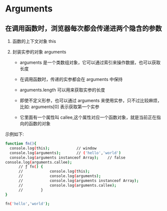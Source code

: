 # Arguments

## 在调用函数时，浏览器每次都会传递进两个隐含的参数

1. 函数的上下文对象 this

2. 封装实参的对象 arguments

    + arguments 是一个类数组对象，它可以通过索引来操作数据，也可以获取长度

    + 在调用函数时，传递的实参都会在 arguments 中保持

    + arguments.length 可以用来获取实参的长度

    + 即使不定义形参，也可以通过 arguments 来使用实参，只不过比较麻烦，比如: arguments[0] 表示获取第一个实参

    + 它里面有一个属性叫 callee,这个属性对应一个函数对象，就是当前正在指向的函数的对象

示例如下:

```bash
function fn(){
  console.log(this);            // window
  console.log(arguments);       // ('hello','world')
  console.log(arguments instanceof Array);    // false
console.log(arguments.callee);  
      // ƒ fn() {
      //            console.log(this);
      //            console.log(arguments);
      //            console.log(arguments instanceof Array);
      //            console.log(arguments.callee);
      //        }
}

fn('hello','world');

```
